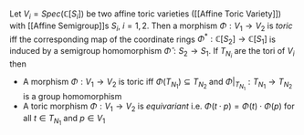 Let $V_i = Spec(\mathbb{C}[S_i])$ be two affine toric varieties ([[Affine Toric Variety]]) with [[Affine Semigroup]]s $S_i$, $i=1,2$.
Then a morphism $\Phi : V_1 \rightarrow V_2$ is *toric* iff the corresponding map of the coordinate rings $\Phi^* : \mathbb{C}[S_2] \rightarrow \mathbb{C}[S_1]$ is induced by a semigroup homomorphism $\hat{\Phi} : S_2 \rightarrow S_1$.
If $T_{N_i}$ are the tori of $V_i$ then 
* A morphism $\Phi :V_1 \rightarrow V_2$ is toric iff $\Phi(T_{N_1}) \subseteq T_{N_2}$ and $\Phi|_{T_{N_1}}:T_{N_1} \rightarrow T_{N_2}$ is a group homomorphism
* A toric morphism $\Phi:V_1\rightarrow V_2$ is *equivariant* i.e. $\Phi(t\cdot p) = \Phi(t)\cdot \Phi(p)$ for all $t\in T_{N_1}$ and $p\in V_1$